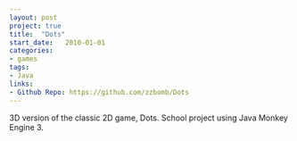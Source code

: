 ```yaml
---
layout: post
project: true
title:  "Dots"
start_date:   2010-01-01
categories:
- games
tags:
- Java
links:
- Github Repo: https://github.com/zzbomb/Dots
---
```


3D version of the classic 2D game, Dots. School project using Java Monkey Engine 3.
